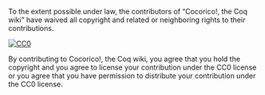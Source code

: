 To the extent possible under law, the contributors of “Cocorico!, the Coq wiki” have waived all copyright and related or neighboring rights to their contributions.

  <a rel="license"
     href="http://creativecommons.org/publicdomain/zero/1.0/">
    <img src="https://licensebuttons.net/p/zero/1.0/88x31.png" style="border-style: none;" alt="CC0" />
  </a>

By contributing to Cocorico!, the Coq wiki, you agree that you hold the copyright and you agree to license your contribution under the CC0 license or you agree that you have permission to distribute your contribution under the CC0 license.

